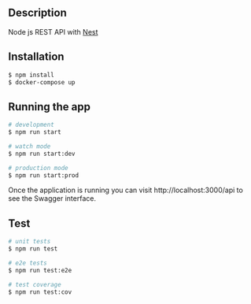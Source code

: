 
## Description

Node js REST API with [Nest](https://github.com/nestjs/nest)

## Installation

```bash
$ npm install
$ docker-compose up
```

## Running the app

```bash
# development
$ npm run start

# watch mode
$ npm run start:dev

# production mode
$ npm run start:prod
```

Once the application is running you can visit http://localhost:3000/api to see the Swagger interface.



## Test

```bash
# unit tests
$ npm run test

# e2e tests
$ npm run test:e2e

# test coverage
$ npm run test:cov
```


